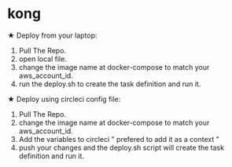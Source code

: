 # kong

★ Deploy from your laptop:
1. Pull The Repo.
2. open local file.
3. change the image name at docker-compose to match your aws_account_id. 
4. run the deploy.sh to create the task definition and run it. 

★ Deploy using circleci config file:
1. Pull The Repo.
2. change the image name at docker-compose to match your aws_account_id. 
2. Add the variables to circleci " prefered to add it as a context "
3. push your changes and the deploy.sh script will create the task definition and run it.
